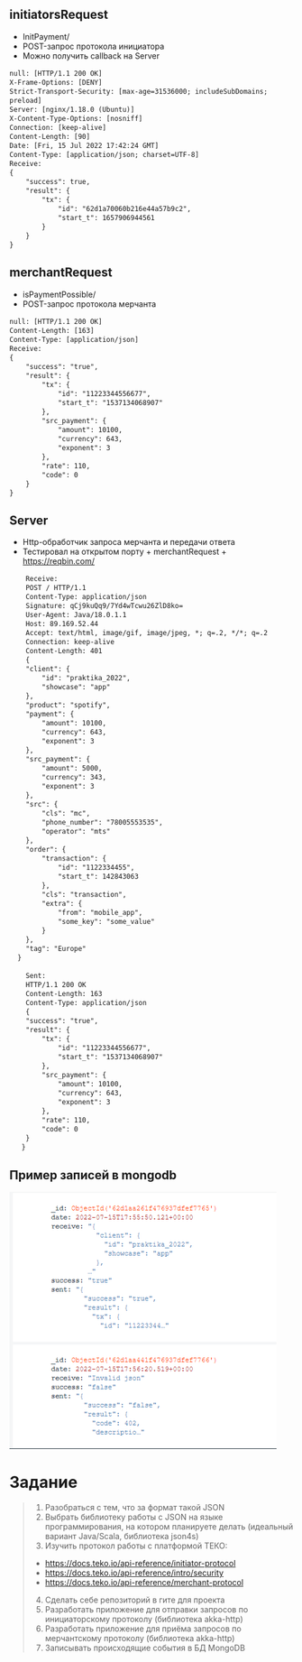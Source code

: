 ## initiatorsRequest
- InitPayment/
- POST-запрос протокола инициатора
- Можно получить callback на Server
```
null: [HTTP/1.1 200 OK]
X-Frame-Options: [DENY]
Strict-Transport-Security: [max-age=31536000; includeSubDomains; preload]
Server: [nginx/1.18.0 (Ubuntu)]
X-Content-Type-Options: [nosniff]
Connection: [keep-alive]
Content-Length: [90]
Date: [Fri, 15 Jul 2022 17:42:24 GMT]
Content-Type: [application/json; charset=UTF-8]
Receive:
{
	"success": true,
	"result": {
		"tx": {
			"id": "62d1a70060b216e44a57b9c2",
			"start_t": 1657906944561
		}
	}
}
```
## merchantRequest 
- isPaymentPossible/
- POST-запрос протокола мерчанта
```
null: [HTTP/1.1 200 OK]
Content-Length: [163]
Content-Type: [application/json]
Receive:
{
	"success": "true",
	"result": {
		"tx": {
			"id": "11223344556677",
			"start_t": "1537134068907"
		},
		"src_payment": {
			"amount": 10100,
			"currency": 643,
			"exponent": 3
		},
		"rate": 110,
		"code": 0
	}
}
```
## Server
- Http-обработчик запроса мерчанта и передачи ответа
- Тестировал на открытом порту + merchantRequest + https://reqbin.com/

``` Socket[addr=/89.169.52.44,port=56916,localport=80]
    Receive:
    POST / HTTP/1.1
    Content-Type: application/json
    Signature: qCj9kuQq9/7Yd4wTcwu26ZlD8ko=
    User-Agent: Java/18.0.1.1
    Host: 89.169.52.44
    Accept: text/html, image/gif, image/jpeg, *; q=.2, */*; q=.2
    Connection: keep-alive
    Content-Length: 401
    {
	"client": {
		"id": "praktika_2022",
		"showcase": "app"
	},
	"product": "spotify",
	"payment": {
		"amount": 10100,
		"currency": 643,
		"exponent": 3
	},
	"src_payment": {
		"amount": 5000,
		"currency": 343,
		"exponent": 3
	},
	"src": {
		"cls": "mc",
		"phone_number": "78005553535",
		"operator": "mts"
	},
	"order": {
		"transaction": {
			"id": "1122334455",
			"start_t": 142843063
		},
		"cls": "transaction",
		"extra": {
			"from": "mobile_app",
			"some_key": "some_value"
		}
	},
	"tag": "Europe"
  }

    Sent:
    HTTP/1.1 200 OK
    Content-Length: 163
    Content-Type: application/json
    {
	"success": "true",
	"result": {
		"tx": {
			"id": "11223344556677",
			"start_t": "1537134068907"
		},
		"src_payment": {
			"amount": 10100,
			"currency": 643,
			"exponent": 3
		},
		"rate": 110,
		"code": 0
	}
   }
```
## Пример записей в mongodb
![alt text](https://github.com/solnate/TEKO/blob/master/Снимок%20экрана%202022-07-15%20210132.png)
# Задание
> 1. Разобраться с тем, что за формат такой JSON
> 2. Выбрать библиотеку работы с JSON на языке программирования, на котором планируете делать (идеальный вариант Java/Scala, библиотека json4s)
> 3. Изучить протокол работы с платформой ТЕКО:
> - https://docs.teko.io/api-reference/initiator-protocol
> - https://docs.teko.io/api-reference/intro/security
> - https://docs.teko.io/api-reference/merchant-protocol
> 4. Сделать себе репозиторий в гите для проекта
> 5. Разработать приложение для отправки запросов по инициаторскому протоколу (библиотека akka-http)
> 6. Разработать приложение для приёма запросов по мерчантскому протоколу (библиотека akka-http)
> 7. Записывать происходящие события в БД MongoDB
